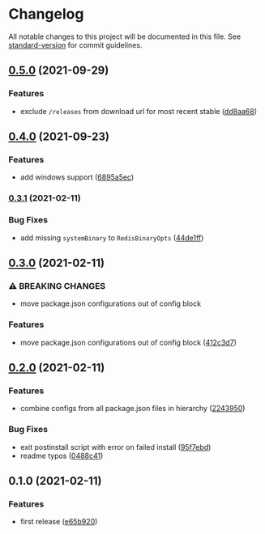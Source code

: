 # Changelog

All notable changes to this project will be documented in this file. See [standard-version](https://github.com/conventional-changelog/standard-version) for commit guidelines.

## [0.5.0](https://github.com/mhassan1/redis-memory-server/compare/v0.4.0...v0.5.0) (2021-09-29)


### Features

* exclude `/releases` from download url for most recent stable ([dd8aa68](https://github.com/mhassan1/redis-memory-server/commit/dd8aa68f1627ccc29bc2785bbd9cb1e418b97912))

## [0.4.0](https://github.com/mhassan1/redis-memory-server/compare/v0.3.1...v0.4.0) (2021-09-23)


### Features

* add windows support ([6895a5ec](https://github.com/mhassan1/redis-memory-server/commit/6895a5ecda37c1ca2c1183541a221ef1cc1a8a0d))

### [0.3.1](https://github.com/mhassan1/redis-memory-server/compare/v0.3.0...v0.3.1) (2021-02-11)


### Bug Fixes

* add missing `systemBinary` to `RedisBinaryOpts` ([44de1ff](https://github.com/mhassan1/redis-memory-server/commit/44de1ff65420300c682c6b0f20c94d8d35c8d811))

## [0.3.0](https://github.com/mhassan1/redis-memory-server/compare/v0.2.0...v0.3.0) (2021-02-11)


### ⚠ BREAKING CHANGES

* move package.json configurations out of config block

### Features

* move package.json configurations out of config block ([412c3d7](https://github.com/mhassan1/redis-memory-server/commit/412c3d7c08afa26e22395926ac866566f7926073))

## [0.2.0](https://github.com/mhassan1/redis-memory-server/compare/v0.1.0...v0.2.0) (2021-02-11)


### Features

* combine configs from all package.json files in hierarchy ([2243950](https://github.com/mhassan1/redis-memory-server/commit/2243950aaa897f5cbb31fcd70f3741135bc7d772))


### Bug Fixes

* exit postinstall script with error on failed install ([95f7ebd](https://github.com/mhassan1/redis-memory-server/commit/95f7ebdab66fd4000cce79f88b5755abb23d3acf))
* readme typos ([0488c41](https://github.com/mhassan1/redis-memory-server/commit/0488c41c81ba79dd0049adc195304767fe07226d))

## 0.1.0 (2021-02-11)


### Features

* first release ([e65b920](https://github.com/mhassan1/redis-memory-server/commit/e65b92045020abdb3c9cdf6368c3f0e0972e2102))
